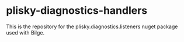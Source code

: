 # plisky-diagnostics-handlers
This is the repository for the plisky.diagnostics.listeners nuget package used with Bilge.
